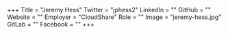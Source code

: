 +++
Title = "Jeremy Hess"
Twitter = "jphess2"
LinkedIn = ""
GitHub = ""
Website = ""
Employer = "CloudShare"
Role = ""
Image = "jeremy-hess.jpg"
GitLab = ""
Facebook = ""
+++
